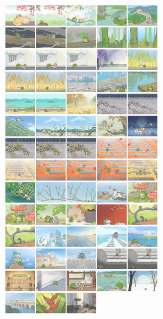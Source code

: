<div style="display: flex; flex-wrap: wrap; justify-content: flex-start; font-size: 0; width: 100%;">
  <img src="https://raw.githubusercontent.com/APPIE777/notePic/main/TravelFrog/1746795297185.png" style="width: 19%; height: auto; margin-bottom: 2px;">
  <img src="https://raw.githubusercontent.com/APPIE777/notePic/main/TravelFrog/1746800057425.png" style="width: 19%; height: auto; margin-bottom: 2px;">
  <img src="https://raw.githubusercontent.com/APPIE777/notePic/main/TravelFrog/1746856981503.png" style="width: 19%; height: auto; margin-bottom: 2px;">
  <img src="https://raw.githubusercontent.com/APPIE777/notePic/main/TravelFrog/1746799984421.png" style="width: 19%; height: auto; margin-bottom: 2px;">
  <img src="https://raw.githubusercontent.com/APPIE777/notePic/main/TravelFrog/1746799981328.png" style="width: 19%; height: auto; margin-bottom: 2px;">
  <img src="https://raw.githubusercontent.com/APPIE777/notePic/main/TravelFrog/1746800054123.png" style="width: 19%; height: auto; margin-bottom: 2px;">
  <img src="https://raw.githubusercontent.com/APPIE777/notePic/main/TravelFrog/1746800012289.png" style="width: 19%; height: auto; margin-bottom: 2px;">
  <img src="https://raw.githubusercontent.com/APPIE777/notePic/main/TravelFrog/1746800049271.png" style="width: 19%; height: auto; margin-bottom: 2px;">
  <img src="https://raw.githubusercontent.com/APPIE777/notePic/main/TravelFrog/1746798200455.png" style="width: 19%; height: auto; margin-bottom: 2px;">
  <img src="https://raw.githubusercontent.com/APPIE777/notePic/main/TravelFrog/1746795323996.png" style="width: 19%; height: auto; margin-bottom: 2px;">
  <img src="https://raw.githubusercontent.com/APPIE777/notePic/main/TravelFrog/1746800037722.png" style="width: 19%; height: auto; margin-bottom: 2px;">
  <img src="https://raw.githubusercontent.com/APPIE777/notePic/main/TravelFrog/1746800000008.png" style="width: 19%; height: auto; margin-bottom: 2px;">
  <img src="https://raw.githubusercontent.com/APPIE777/notePic/main/TravelFrog/1746800024241.png" style="width: 19%; height: auto; margin-bottom: 2px;">
  <img src="https://raw.githubusercontent.com/APPIE777/notePic/main/TravelFrog/1746800032468.png" style="width: 19%; height: auto; margin-bottom: 2px;">
  <img src="https://raw.githubusercontent.com/APPIE777/notePic/main/TravelFrog/1746800047549.png" style="width: 19%; height: auto; margin-bottom: 2px;">
  <img src="https://raw.githubusercontent.com/APPIE777/notePic/main/TravelFrog/1746800044261.png" style="width: 19%; height: auto; margin-bottom: 2px;">
  <img src="https://raw.githubusercontent.com/APPIE777/notePic/main/TravelFrog/1746799996258.png" style="width: 19%; height: auto; margin-bottom: 2px;">
  <img src="https://raw.githubusercontent.com/APPIE777/notePic/main/TravelFrog/1746800039345.png" style="width: 19%; height: auto; margin-bottom: 2px;">
  <img src="https://raw.githubusercontent.com/APPIE777/notePic/main/TravelFrog/1746800007049.png" style="width: 19%; height: auto; margin-bottom: 2px;">
  <img src="https://raw.githubusercontent.com/APPIE777/notePic/main/TravelFrog/1746800029192.png" style="width: 19%; height: auto; margin-bottom: 2px;">
  <img src="https://raw.githubusercontent.com/APPIE777/notePic/main/TravelFrog/1746800030814.png" style="width: 19%; height: auto; margin-bottom: 2px;">
  <img src="https://raw.githubusercontent.com/APPIE777/notePic/main/TravelFrog/1746800027505.png" style="width: 19%; height: auto; margin-bottom: 2px;">
  <img src="https://raw.githubusercontent.com/APPIE777/notePic/main/TravelFrog/1746800050950.png" style="width: 19%; height: auto; margin-bottom: 2px;">
  <img src="https://raw.githubusercontent.com/APPIE777/notePic/main/TravelFrog/1746800052607.png" style="width: 19%; height: auto; margin-bottom: 2px;">
  <img src="https://raw.githubusercontent.com/APPIE777/notePic/main/TravelFrog/1746846404003.png" style="width: 19%; height: auto; margin-bottom: 2px;">
  <img src="https://raw.githubusercontent.com/APPIE777/notePic/main/TravelFrog/1746795310193.png" style="width: 19%; height: auto; margin-bottom: 2px;">
  <img src="https://raw.githubusercontent.com/APPIE777/notePic/main/TravelFrog/1746799986513.png" style="width: 19%; height: auto; margin-bottom: 2px;">
  <img src="https://raw.githubusercontent.com/APPIE777/notePic/main/TravelFrog/1746795316903.png" style="width: 19%; height: auto; margin-bottom: 2px;">
  <img src="https://raw.githubusercontent.com/APPIE777/notePic/main/TravelFrog/1746800010666.png" style="width: 19%; height: auto; margin-bottom: 2px;">
  <img src="https://raw.githubusercontent.com/APPIE777/notePic/main/TravelFrog/1746795303005.png" style="width: 19%; height: auto; margin-bottom: 2px;">
  <img src="https://raw.githubusercontent.com/APPIE777/notePic/main/TravelFrog/1746800020883.png" style="width: 19%; height: auto; margin-bottom: 2px;">
  <img src="https://raw.githubusercontent.com/APPIE777/notePic/main/TravelFrog/1746799988329.png" style="width: 19%; height: auto; margin-bottom: 2px;">
  <img src="https://raw.githubusercontent.com/APPIE777/notePic/main/TravelFrog/1746798202958.png" style="width: 19%; height: auto; margin-bottom: 2px;">
  <img src="https://raw.githubusercontent.com/APPIE777/notePic/main/TravelFrog/1746800001694.png" style="width: 19%; height: auto; margin-bottom: 2px;">
  <img src="https://raw.githubusercontent.com/APPIE777/notePic/main/TravelFrog/1746800008946.png" style="width: 19%; height: auto; margin-bottom: 2px;">
  <img src="https://raw.githubusercontent.com/APPIE777/notePic/main/TravelFrog/1746800015727.png" style="width: 19%; height: auto; margin-bottom: 2px;">
  <img src="https://raw.githubusercontent.com/APPIE777/notePic/main/TravelFrog/1746876784014.png" style="width: 19%; height: auto; margin-bottom: 2px;">
  <img src="https://raw.githubusercontent.com/APPIE777/notePic/main/TravelFrog/1746800005065.png" style="width: 19%; height: auto; margin-bottom: 2px;">
  <img src="https://raw.githubusercontent.com/APPIE777/notePic/main/TravelFrog/1746798192091.png" style="width: 19%; height: auto; margin-bottom: 2px;">
  <img src="https://raw.githubusercontent.com/APPIE777/notePic/main/TravelFrog/1746798217457.png" style="width: 19%; height: auto; margin-bottom: 2px;">
  <img src="https://raw.githubusercontent.com/APPIE777/notePic/main/TravelFrog/1746800014022.png" style="width: 19%; height: auto; margin-bottom: 2px;">
  <img src="https://raw.githubusercontent.com/APPIE777/notePic/main/TravelFrog/1746799990038.png" style="width: 19%; height: auto; margin-bottom: 2px;">
  <img src="https://raw.githubusercontent.com/APPIE777/notePic/main/TravelFrog/1746800035919.png" style="width: 19%; height: auto; margin-bottom: 2px;">
  <img src="https://raw.githubusercontent.com/APPIE777/notePic/main/TravelFrog/1746800003360.png" style="width: 19%; height: auto; margin-bottom: 2px;">
  <img src="https://raw.githubusercontent.com/APPIE777/notePic/main/TravelFrog/1746800055806.png" style="width: 19%; height: auto; margin-bottom: 2px;">
  <img src="https://raw.githubusercontent.com/APPIE777/notePic/main/TravelFrog/1746795300340.png" style="width: 19%; height: auto; margin-bottom: 2px;">
  <img src="https://raw.githubusercontent.com/APPIE777/notePic/main/TravelFrog/1746800042644.png" style="width: 19%; height: auto; margin-bottom: 2px;">
  <img src="https://raw.githubusercontent.com/APPIE777/notePic/main/TravelFrog/1746800022574.png" style="width: 19%; height: auto; margin-bottom: 2px;">
  <img src="https://raw.githubusercontent.com/APPIE777/notePic/main/TravelFrog/1746798194808.png" style="width: 19%; height: auto; margin-bottom: 2px;">
  <img src="https://raw.githubusercontent.com/APPIE777/notePic/main/TravelFrog/1746798205317.png" style="width: 19%; height: auto; margin-bottom: 2px;">
  <img src="https://raw.githubusercontent.com/APPIE777/notePic/main/TravelFrog/1746866449135.png" style="width: 19%; height: auto; margin-bottom: 2px;">
  <img src="https://raw.githubusercontent.com/APPIE777/notePic/main/TravelFrog/1746800041063.png" style="width: 19%; height: auto; margin-bottom: 2px;">
  <img src="https://raw.githubusercontent.com/APPIE777/notePic/main/TravelFrog/1746800025879.png" style="width: 19%; height: auto; margin-bottom: 2px;">
  <img src="https://raw.githubusercontent.com/APPIE777/notePic/main/TravelFrog/1746856978773.png" style="width: 19%; height: auto; margin-bottom: 2px;">
  <img src="https://raw.githubusercontent.com/APPIE777/notePic/main/TravelFrog/1746798188973.png" style="width: 19%; height: auto; margin-bottom: 2px;">
  <img src="https://raw.githubusercontent.com/APPIE777/notePic/main/TravelFrog/1746798220146.png" style="width: 19%; height: auto; margin-bottom: 2px;">
  <img src="https://raw.githubusercontent.com/APPIE777/notePic/main/TravelFrog/1746800034191.png" style="width: 19%; height: auto; margin-bottom: 2px;">
  <img src="https://raw.githubusercontent.com/APPIE777/notePic/main/TravelFrog/1746800059053.png" style="width: 19%; height: auto; margin-bottom: 2px;">
  <img src="https://raw.githubusercontent.com/APPIE777/notePic/main/TravelFrog/1746800017406.png" style="width: 19%; height: auto; margin-bottom: 2px;">
  <img src="https://raw.githubusercontent.com/APPIE777/notePic/main/TravelFrog/1746799991739.png" style="width: 19%; height: auto; margin-bottom: 2px;">
  <img src="https://raw.githubusercontent.com/APPIE777/notePic/main/TravelFrog/1746798226876.png" style="width: 19%; height: auto; margin-bottom: 2px;">
  <img src="https://raw.githubusercontent.com/APPIE777/notePic/main/TravelFrog/1746798222203.png" style="width: 19%; height: auto; margin-bottom: 2px;">
  <img src="https://raw.githubusercontent.com/APPIE777/notePic/main/TravelFrog/1746800019097.png" style="width: 19%; height: auto; margin-bottom: 2px;">
  <img src="https://raw.githubusercontent.com/APPIE777/notePic/main/TravelFrog/1746799993406.png" style="width: 19%; height: auto; margin-bottom: 2px;">
  <img src="https://raw.githubusercontent.com/APPIE777/notePic/main/TravelFrog/1746798197559.png" style="width: 19%; height: auto; margin-bottom: 2px;">
  <img src="https://raw.githubusercontent.com/APPIE777/notePic/main/TravelFrog/1746800045882.png" style="width: 19%; height: auto; margin-bottom: 2px;">
  <img src="https://raw.githubusercontent.com/APPIE777/notePic/main/TravelFrog/1746798224405.png" style="width: 19%; height: auto; margin-bottom: 2px;">
  <img src="https://raw.githubusercontent.com/APPIE777/notePic/main/TravelFrog/1746799998171.png" style="width: 19%; height: auto; margin-bottom: 2px;">
</div>
